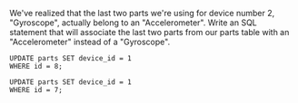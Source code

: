 We've realized that the last two parts we're using for device number 2, "Gyroscope", actually belong to an "Accelerometer". Write an SQL statement that will associate the last two parts from our parts table with an "Accelerometer" instead of a "Gyroscope".

```
UPDATE parts SET device_id = 1
WHERE id = 8;

UPDATE parts SET device_id = 1
WHERE id = 7;
```
